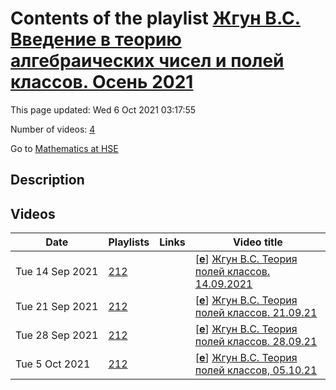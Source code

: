 # Contents of the playlist [Жгун В.С. Введение в теорию алгебраических чисел и полей классов. Осень 2021](https://www.youtube.com/playlist?list=PLq3E5oubNNoBrf4WpDqw-w94shk0jMs0Z)

This page updated: Wed 6 Oct 2021 03:17:55

Number of videos: [4](#videos)

Go to [Mathematics at HSE](../README.md)

## Description



## Videos

|Date|Playlists|Links|Video title|
|---|---|---|---|
| Tue&nbsp;14&nbsp;Sep&nbsp;2021 | [212](../playlists/212 "Жгун В.С. Введение в теорию алгебраических чисел и полей классов. Осень 2021") |  | [[**e**](https://studio.youtube.com/video/mODY_Aem2mA/edit "Edit")] [Жгун В.С. Теория полей классов. 14.09.2021](https://www.youtube.com/watch?v=mODY_Aem2mA&list=PLq3E5oubNNoBrf4WpDqw-w94shk0jMs0Z) |
| Tue&nbsp;21&nbsp;Sep&nbsp;2021 | [212](../playlists/212 "Жгун В.С. Введение в теорию алгебраических чисел и полей классов. Осень 2021") |  | [[**e**](https://studio.youtube.com/video/hv9GGZV8WhI/edit "Edit")] [Жгун В.С. Теория полей классов. 21.09.21](https://www.youtube.com/watch?v=hv9GGZV8WhI&list=PLq3E5oubNNoBrf4WpDqw-w94shk0jMs0Z) |
| Tue&nbsp;28&nbsp;Sep&nbsp;2021 | [212](../playlists/212 "Жгун В.С. Введение в теорию алгебраических чисел и полей классов. Осень 2021") |  | [[**e**](https://studio.youtube.com/video/nTbuUFzsg-c/edit "Edit")] [Жгун В.С. Теория полей классов. 28.09.21](https://www.youtube.com/watch?v=nTbuUFzsg-c&list=PLq3E5oubNNoBrf4WpDqw-w94shk0jMs0Z) |
| Tue&nbsp;5&nbsp;Oct&nbsp;2021 | [212](../playlists/212 "Жгун В.С. Введение в теорию алгебраических чисел и полей классов. Осень 2021") |  | [[**e**](https://studio.youtube.com/video/nZiEibZulOM/edit "Edit")] [Жгун В.С. Теория полей классов, 05.10.21](https://www.youtube.com/watch?v=nZiEibZulOM&list=PLq3E5oubNNoBrf4WpDqw-w94shk0jMs0Z) |

